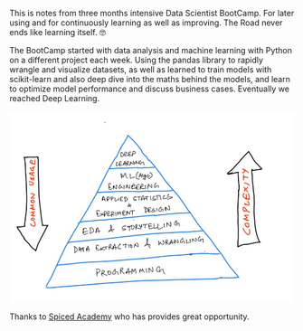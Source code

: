 This is notes from three months intensive Data Scientist BootCamp. For later using and for continuously learning as well as improving. The Road never ends like learning itself. :nerd_face:

The BootCamp started with data analysis and machine learning with Python on a different project each week. Using the pandas library to rapidly wrangle and visualize datasets, as well as learned to train models with scikit-learn and also deep dive into the maths behind the models, and learn to optimize model performance and discuss business cases. Eventually we reached Deep Learning.

![](ml.jpeg)

Thanks to [Spiced Academy](https://www.spiced-academy.com/en/program/data-science) who has provides great opportunity.
